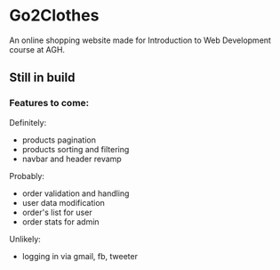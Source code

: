 # Go2Clothes

An online shopping website made for Introduction to Web Development course at AGH.

## Still in build

### Features to come:

Definitely:
- products pagination
- products sorting and filtering
- navbar and header revamp

Probably:
- order validation and handling
- user data modification
- order's list for user
- order stats for admin

Unlikely:
- logging in via gmail, fb, tweeter